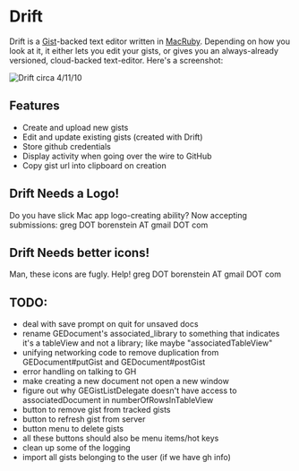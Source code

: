 Drift
=======

Drift is a [Gist](http://gist.github.com)-backed text editor written in [MacRuby](http://www.macruby.org/). Depending on how you look at it, it either lets you edit your gists, or gives you an always-already versioned, cloud-backed text-editor. Here's a screenshot:

![Drift circa 4/11/10](http://img.skitch.com/20100411-peu4tjqtuesfpajxydn9ti5cgf.jpg)

Features
---------

* Create and upload new gists
* Edit and update existing gists (created with Drift)
* Store github credentials
* Display activity when going over the wire to GitHub
* Copy gist url into clipboard on creation

Drift Needs a Logo!
-------------------

Do you have slick Mac app logo-creating ability? Now accepting submissions: greg DOT borenstein AT gmail DOT com

Drift Needs better icons!
-------------------

Man, these icons are fugly. Help! greg DOT borenstein AT gmail DOT com

TODO:
--------

* deal with save prompt on quit for unsaved docs
* rename GEDocument's associated_library to something that indicates it's a tableView and not a library; like maybe "associatedTableView"
* unifying networking code to remove duplication from GEDocument#putGist and GEDocument#postGist
* error handling on talking to GH
* make creating a new document not open a new window
* figure out why GEGistListDelegate doesn't have access to associatedDocument in numberOfRowsInTableView
* button to remove gist from tracked gists
* button to refresh gist from server
* button menu to delete gists
* all these buttons should also be menu items/hot keys
* clean up some of the logging
* import all gists belonging to the user (if we have gh info)